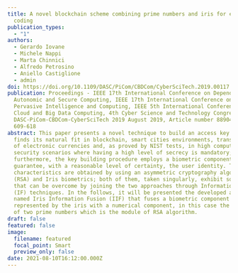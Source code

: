 ```yaml
---
title: A novel blockchain scheme combining prime numbers and iris for encrypting
  coding
publication_types:
  - "1"
authors:
  - Gerardo Iovane
  - Michele Nappi
  - Marta Chinnici
  - Alfredo Petrosino
  - Aniello Castiglione
  - admin
doi: https://doi.org/10.1109/DASC/PiCom/CBDCom/CyberSciTech.2019.00117
publication: Proceedings - IEEE 17th International Conference on Dependable,
  Autonomic and Secure Computing, IEEE 17th International Conference on
  Pervasive Intelligence and Computing, IEEE 5th International Conference on
  Cloud and Big Data Computing, 4th Cyber Science and Technology Congress,
  DASC-PiCom-CBDCom-CyberSciTech 2019 August 2019, Article number 8890452, Pages
  609-618
abstract: This paper presents a novel technique to build an access key that
  finds its natural fit in blockchain, smart cities environments, transactions
  of electronic currencies and, as proved by NIST tests, in high computer
  security scenarios where having a high level of secrecy is mandatory;
  furthermore, the key building procedure employs a biometric component to
  guarantee, with a reasonable level of certainty, the user identity. These
  characteristics are obtained by using an asymmetric cryptography algorithm
  (RSA) and Iris biometrics; both of them, taken singularly, exhibit some limits
  that can be overcome by joining the two approaches through Information Fusion
  (IF) techniques. In the follows, it will be presented the developed algorithm
  named Iris Information Fusion (IIF) that fuses a biometric component
  represented by the iris with a numerical component, in this case the product
  of two prime numbers which is the module of RSA algorithm.
draft: false
featured: false
image:
  filename: featured
  focal_point: Smart
  preview_only: false
date: 2021-08-10T16:12:00.000Z
---
```

